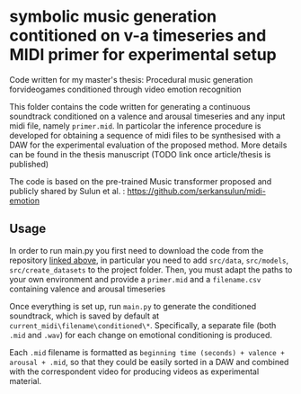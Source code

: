 # symbolic music generation contitioned on v-a timeseries and MIDI primer for experimental setup
Code written for my master's thesis: Procedural music generation forvideogames conditioned through video emotion recognition

This folder contains the code written for generating a continuous soundtrack conditioned on a valence and arousal timeseries and any input midi file, namely `primer.mid`.
In particolar the inference procedure is developed for obtaining a sequence of midi files to be synthesised with a DAW for the experimental evaluation of the proposed method. 
More details can be found in the thesis manuscript (TODO link once article/thesis is published)

The code is based on the pre-trained Music transformer proposed and publicly shared by Sulun et al. : https://github.com/serkansulun/midi-emotion

## Usage

In order to run main.py you first need to download the code from the repository [linked above](https://github.com/serkansulun/midi-emotion), in particular you need to add `src/data`, `src/models`, `src/create_datasets` to the project folder. Then, you must adapt the paths to your own environment and provide a `primer.mid` and a `filename.csv` containing valence and arousal timeseries 



Once everything is set up, run `main.py` to generate the conditioned soundtrack, which is saved by default at `current_midi\filename\conditioned\*`. Specifically, a separate file (both `.mid` and `.wav`) for each change on emotional conditioning is produced. 

Each `.mid` filename is formatted as `beginning time (seconds) + valence + arousal + .mid`, so that they could be easily sorted in a DAW and combined with the correspondent video for producing videos as experimental material.

